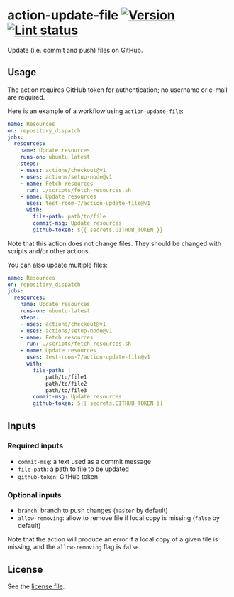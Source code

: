 # action-update-file [![Version][VersionBadge]][VersionUrl] [![Lint status][WorkflowBadge]][WorkflowUrl]

Update (i.e. commit and push) files on GitHub.

## Usage

The action requires GitHub token for authentication; no username or e-mail are required.

Here is an example of a workflow using `action-update-file`:
```yml
name: Resources
on: repository_dispatch
jobs:
  resources:
    name: Update resources
    runs-on: ubuntu-latest
    steps:
    - uses: actions/checkout@v1
    - uses: actions/setup-node@v1
    - name: Fetch resources
      run: ./scripts/fetch-resources.sh
    - name: Update resources
      uses: test-room-7/action-update-file@v1
      with:
        file-path: path/to/file
        commit-msg: Update resources
        github-token: ${{ secrets.GITHUB_TOKEN }}
```

Note that this action does not change files. They should be changed with scripts and/or other actions.

You can also update multiple files:
```yml
name: Resources
on: repository_dispatch
jobs:
  resources:
    name: Update resources
    runs-on: ubuntu-latest
    steps:
    - uses: actions/checkout@v1
    - uses: actions/setup-node@v1
    - name: Fetch resources
      run: ./scripts/fetch-resources.sh
    - name: Update resources
      uses: test-room-7/action-update-file@v1
      with:
        file-path: |
            path/to/file1
            path/to/file2
            path/to/file3
        commit-msg: Update resources
        github-token: ${{ secrets.GITHUB_TOKEN }}
```

## Inputs

### Required inputs

- `commit-msg`: a text used as a commit message
- `file-path`: a path to file to be updated
- `github-token`: GitHub token

### Optional inputs

- `branch`: branch to push changes (`master` by default)
- `allow-removing`: allow to remove file if local copy is missing
  (`false` by default)

Note that the action will produce an error if a local copy of a given file is missing, and the `allow-removing` flag is `false`.

## License

See the [license file][License].

[License]: https://github.com/test-room-7/action-update-file/blob/master/LICENSE.md
[VersionBadge]: https://img.shields.io/github/v/release/test-room-7/action-update-file
[VersionUrl]: https://github.com/marketplace/actions/update-file-on-github
[WorkflowBadge]: https://img.shields.io/github/workflow/status/test-room-7/action-update-file/Lint?label=lint
[WorkflowUrl]: https://github.com/test-room-7/action-update-file/actions
